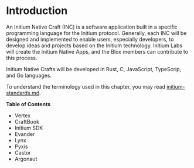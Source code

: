 # Introduction

An Initium Native Craft (INC) is a software application built in a specific programming language for the Initium protocol. Generally, each INC will be designed and implemented to enable users, especially developers, to develop ideas and projects based on the Initium technology. Initium Labs will create the Initium Native Apps, and the Blox members can contribute to this process.

Initium Native Crafts will be developed in Rust, C, JavaScript, TypeScrip, and Go languages.&#x20;

To understand the terminology used in this chapter, you may read [initium-standards.md](../initium-developers/initium-standards.md "mention").

**Table of Contents**

* Vertex
* CraftBook
* Initium SDK
* Evander
* Lynx
* Pyxis&#x20;
* Castor&#x20;
* Argonaut





